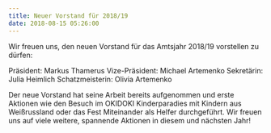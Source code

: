 ```yaml
---
title: Neuer Vorstand für 2018/19
date: 2018-08-15 05:26:00
---
```


Wir freuen uns, den neuen Vorstand für das Amtsjahr 2018/19 vorstellen zu dürfen:

Präsident: Markus Thamerus
Vize-Präsident: Michael Artemenko
Sekretärin: Julia Heimlich
Schatzmeisterin: Olivia Artemenko

Der neue Vorstand hat seine Arbeit bereits aufgenommen und erste Aktionen wie den Besuch im OKIDOKI Kinderparadies mit Kindern aus Weißrussland oder das Fest Miteinander als Helfer durchgeführt. Wir freuen uns auf viele weitere, spannende Aktionen in diesem und nächsten Jahr!
